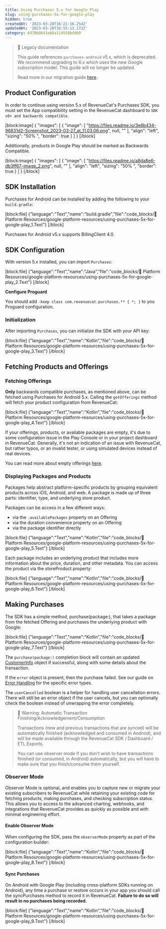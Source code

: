 ```yaml
---
title: Using Purchases 5.x for Google Play
slug: using-purchases-5x-for-google-play
hidden: true
createdAt: '2023-03-28T16:21:16.254Z'
updatedAt: '2023-03-28T16:55:13.172Z'
category: 6478b8643a66a114558bdd69
---
```

> 🚧 Legacy documentation
> 
> This guide references `purchases-android` v5.x, which is deprecated. We recommend upgrading to 6.x which uses the new Google subscription model. This guide will no longer be updated.
> 
> Read more in our migration guide [here](doc:android-native-5x-to-6x-migration).

## Product Configuration

In order to continue using version 5.x of RevenueCat's Purchases SDK, you must set the App compatibility setting in the RevenueCat dashboard to `SDK v6+ and backwards compatible`.

[block:image]
{
  "images": [
    {
      "image": [
        "https://files.readme.io/3e6b434-96831d2-Screenshot_2023-03-27_at_11.03.06.png",
        null,
        ""
      ],
      "align": "left",
      "sizing": "50% ",
      "border": true
    }
  ]
}
[/block]



Additionally, products in Google Play should be marked as Backwards Compatible.

[block:image]
{
  "images": [
    {
      "image": [
        "https://files.readme.io/a8da8e6-db3ff67-image_2.png",
        null,
        ""
      ],
      "align": "left",
      "sizing": "50% ",
      "border": true
    }
  ]
}
[/block]



## SDK Installation

Purchases for Android can be installed by adding the following to your `build.gradle`:

[block:file]
{"language":"Text","name":"build.gradle","file":"code_blocks/📙 Platform Resources/google-platform-resources/using-purchases-5x-for-google-play_1.Text"}
[/block]



Purchases for Android v5.x supports BillingClient 4.0.

## SDK Configuration

With version 5.x installed, you can import `Purchases`:

[block:file]
{"language":"Text","name":"Java","file":"code_blocks/📙 Platform Resources/google-platform-resources/using-purchases-5x-for-google-play_2.Text"}
[/block]



**Configure Proguard**

You should add `-keep class com.revenuecat.purchases.** { *; }` to you Proguard configuration.

### Initialization

After importing `Purchases`, you can initialize the SDK with your API key:

[block:file]
{"language":"Text","name":"Kotlin","file":"code_blocks/📙 Platform Resources/google-platform-resources/using-purchases-5x-for-google-play_3.Text"}
[/block]



## Fetching Products and Offerings

### Fetching Offerings

**Only** backwards compatible purchases, as mentioned above, can be fetched using Purchases for Android 5.x. Calling the `getOfferings` method will fetch your product configuration from RevenueCat:

[block:file]
{"language":"Text","name":"Kotlin","file":"code_blocks/📙 Platform Resources/google-platform-resources/using-purchases-5x-for-google-play_4.Text"}
[/block]



If your offerings, products, or available packages are empty, it's due to some configuration issue in the Play Console or in your project dashboard in RevenueCat. Generally, it's not an indication of an issue with RevenueCat, but rather typos, or an invalid tester, or using simulated devices instead of real devices. 

You can read more about empty offerings [here](https://community.revenuecat.com/sdks-51/why-are-offerings-or-products-empty-124).

### Displaying Packages and Products

Packages help abstract platform-specific products by grouping equivalent products across iOS, Android, and web. A package is made up of three parts: identifier, type, and underlying store product.

Packages can be access in a few different ways:

- via the `.availablePackages` property on an Offering
- via the duration convenience property on an Offering
- via the package identifier directly

[block:file]
{"language":"Text","name":"Kotlin","file":"code_blocks/📙 Platform Resources/google-platform-resources/using-purchases-5x-for-google-play_5.Text"}
[/block]



Each package includes an underlying product that includes more information about the price, duration, and other metadata. You can access the product via the storeProduct property:

[block:file]
{"language":"Text","name":"Kotlin","file":"code_blocks/📙 Platform Resources/google-platform-resources/using-purchases-5x-for-google-play_6.Text"}
[/block]



## Making Purchases

The SDK has a simple method, purchase(package:), that takes a package from the fetched Offering and purchases the underlying product with Google:

[block:file]
{"language":"Text","name":"Kotlin","file":"code_blocks/📙 Platform Resources/google-platform-resources/using-purchases-5x-for-google-play_7.Text"}
[/block]



The `purchase(package:)` completion block will contain an updated [CustomerInfo](https://www.revenuecat.com/docs/customer-info) object if successful, along with some details about the transaction.

If the `error` object is present, then the purchase failed. See our guide on [Error Handling](https://www.revenuecat.com/docs/errors) for the specific error types.

The `userCancelled` boolean is a helper for handling user cancellation errors. There will still be an error object if the user cancels, but you can optionally check the boolean instead of unwrapping the error completely.

> 🚧 Warning: Automatic Transaction Finishing/Acknowledgement/Consumption
> 
> Transactions (new and previous transactions that are synced) will be automatically finished (acknowledged and consumed in Android), and will be made available through the RevenueCat SDK / Dashboard / ETL Exports.
> 
> You can use observer mode if you don't wish to have transactions finished (or consumed, in Android) automatically, but you will have to make sure that you finish/consume them yourself.

### Observer Mode

Observer Mode is optional, and enables you to capture new or migrate your existing subscribers to RevenueCat while retaining your existing code for fetching products, making purchases, and checking subscription status. This allows you to access to the advanced charting, webhooks, and integrations that RevenueCat provides as quickly as possible and with minimal engineering effort.

#### Enable Observer Mode

When configuring the SDK, pass the `observerMode` property as part of the configuration builder:

[block:file]
{"language":"Text","name":"Kotlin","file":"code_blocks/📙 Platform Resources/google-platform-resources/using-purchases-5x-for-google-play_8.Text"}
[/block]



#### Sync Purchases

On Android with Google Play (including cross-platform SDKs running on Android), any time a purchase or restore occurs in your app you should call the syncPurchases method to record it in RevenueCat. **Failure to do so will result in no purchases being recorded.**

[block:file]
{"language":"Text","name":"Kotlin","file":"code_blocks/📙 Platform Resources/google-platform-resources/using-purchases-5x-for-google-play_9.Text"}
[/block]
